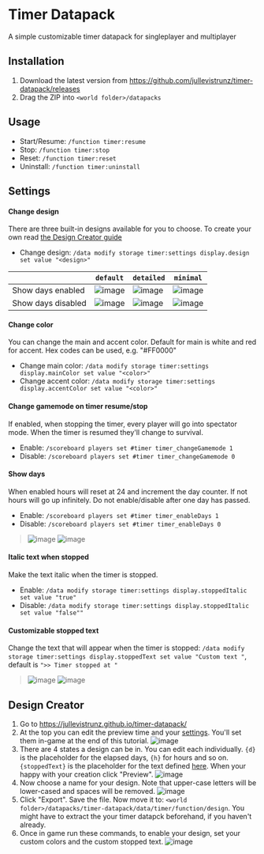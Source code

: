 # Timer Datapack

A simple customizable timer datapack for singleplayer and multiplayer

## Installation

1. Download the latest version from https://github.com/jullevistrunz/timer-datapack/releases
2. Drag the ZIP into `<world folder>/datapacks`

## Usage

- Start/Resume: `/function timer:resume`
- Stop: `/function timer:stop`
- Reset: `/function timer:reset`
- Uninstall: `/function timer:uninstall`

## Settings

#### Change design

There are three built-in designs available for you to choose. To create your own read [the Design Creator guide](#design-creator)

- Change design: `/data modify storage timer:settings display.design set value "<design>"`

| | `default` | `detailed` | `minimal` |
| - | - | - | - |
| Show days enabled | ![image](https://github.com/user-attachments/assets/a6500d2d-1f14-414c-881c-9e31133f4266) | ![image](https://github.com/user-attachments/assets/2aaae234-c280-4972-94a2-28d0af9ddb66) | ![image](https://github.com/user-attachments/assets/e7227732-78ac-43fb-b5db-769fb2c86173) |
| Show days disabled | ![image](https://github.com/user-attachments/assets/3ef260b0-4105-4a30-9330-a91536042759) | ![image](https://github.com/user-attachments/assets/c9bc7029-4df1-440a-ac14-5e18f2bba890) | ![image](https://github.com/user-attachments/assets/396b7b4e-9b19-4066-b844-a99af1ac7eed) |

#### Change color

You can change the main and accent color. Default for main is white and red for accent. Hex codes can be used, e.g. "#FF0000"

- Change main color: `/data modify storage timer:settings display.mainColor set value "<color>"`
- Change accent color: `/data modify storage timer:settings display.accentColor set value "<color>"`

#### Change gamemode on timer resume/stop

If enabled, when stopping the timer, every player will go into spectator mode. When the timer is resumed they'll change to survival.

- Enable: `/scoreboard players set #timer timer_changeGamemode 1`
- Disable: `/scoreboard players set #timer timer_changeGamemode 0`

#### Show days

When enabled hours will reset at 24 and increment the day counter. If not hours will go up infinitely. Do not enable/disable after one day has passed.

- Enable: `/scoreboard players set #timer timer_enableDays 1`
- Disable: `/scoreboard players set #timer timer_enableDays 0`

> ![image](https://github.com/user-attachments/assets/c523ba8d-8ceb-464a-bf48-3d080036dc96)
> ![image](https://github.com/user-attachments/assets/83aa52fd-d207-45e5-9c65-33f92f21e9ac)

#### Italic text when stopped

Make the text italic when the timer is stopped.

- Enable: `/data modify storage timer:settings display.stoppedItalic set value "true"`
- Disable: `/data modify storage timer:settings display.stoppedItalic set value "false""`

#### Customizable stopped text

Change the text that will appear when the timer is stopped: `/data modify storage timer:settings display.stoppedText set value "Custom text "`, default is `">> Timer stopped at "`

> ![image](https://github.com/user-attachments/assets/278b1e59-24f4-4542-bd81-b7fde1b4f81c)
> ![image](https://github.com/user-attachments/assets/321bc0e7-8488-4f50-9e13-0ae97b6c632b)

## Design Creator

1. Go to https://jullevistrunz.github.io/timer-datapack/
2. At the top you can edit the preview time and your [settings](#settings). You'll set them in-game at the end of this tutorial. ![image](https://github.com/user-attachments/assets/fe32da41-621b-46f1-9474-239acea6234d)
3. There are 4 states a design can be in. You can edit each individually. `{d}` is the placeholder for the elapsed days, `{h}` for hours and so on. `{stoppedText}` is the placeholder for the text defined [here](#customizable-stopped-text). When your happy with your creation click "Preview". ![image](https://github.com/user-attachments/assets/71b01c99-09d0-44e9-9567-adc07fe5482a)
4. Now choose a name for your design. Note that upper-case letters will be lower-cased and spaces will be removed. ![image](https://github.com/user-attachments/assets/95d29b65-5b82-404c-9101-c862b0fe4be7)
5. Click "Export". Save the file. Now move it to: `<world folder>/datapacks/timer-datapack/data/timer/function/design`. You might have to extract the your timer datapck beforehand, if you haven't already.
6. Once in game run these commands, to enable your design, set your custom colors and the custom stopped text. ![image](https://github.com/user-attachments/assets/4c1b8a3d-b8e3-47ab-a2ba-1b15cbced66e)
